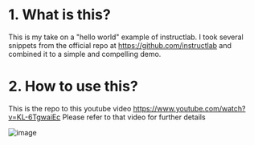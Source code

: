 # 1. What is this?
This is my take on a "hello world" example of instructlab.
I took several snippets from the official repo at https://github.com/instructlab and combined it to a simple and compelling demo.

# 2. How to use this?
This is the repo to this youtube video https://www.youtube.com/watch?v=KL-6TgwaiEc
Please refer to that video for further details

![image](https://github.com/user-attachments/assets/732ac188-9c13-4c4e-bdb2-b6aaaea1709f)

